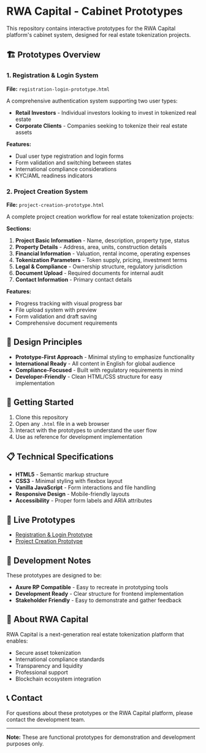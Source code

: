 # RWA Capital - Cabinet Prototypes

This repository contains interactive prototypes for the RWA Capital platform's cabinet system, designed for real estate tokenization projects.

## 🏗️ Prototypes Overview

### 1. Registration & Login System
**File:** `registration-login-prototype.html`

A comprehensive authentication system supporting two user types:
- **Retail Investors** - Individual investors looking to invest in tokenized real estate
- **Corporate Clients** - Companies seeking to tokenize their real estate assets

**Features:**
- Dual user type registration and login forms
- Form validation and switching between states
- International compliance considerations
- KYC/AML readiness indicators

### 2. Project Creation System
**File:** `project-creation-prototype.html`

A complete project creation workflow for real estate tokenization projects:

**Sections:**
1. **Project Basic Information** - Name, description, property type, status
2. **Property Details** - Address, area, units, construction details
3. **Financial Information** - Valuation, rental income, operating expenses
4. **Tokenization Parameters** - Token supply, pricing, investment terms
5. **Legal & Compliance** - Ownership structure, regulatory jurisdiction
6. **Document Upload** - Required documents for internal audit
7. **Contact Information** - Primary contact details

**Features:**
- Progress tracking with visual progress bar
- File upload system with preview
- Form validation and draft saving
- Comprehensive document requirements

## 🎯 Design Principles

- **Prototype-First Approach** - Minimal styling to emphasize functionality
- **International Ready** - All content in English for global audience
- **Compliance-Focused** - Built with regulatory requirements in mind
- **Developer-Friendly** - Clean HTML/CSS structure for easy implementation

## 🚀 Getting Started

1. Clone this repository
2. Open any `.html` file in a web browser
3. Interact with the prototypes to understand the user flow
4. Use as reference for development implementation

## 📋 Technical Specifications

- **HTML5** - Semantic markup structure
- **CSS3** - Minimal styling with flexbox layout
- **Vanilla JavaScript** - Form interactions and file handling
- **Responsive Design** - Mobile-friendly layouts
- **Accessibility** - Proper form labels and ARIA attributes

## 🔗 Live Prototypes

- [Registration & Login Prototype](https://your-username.github.io/rwa-cabinet-prototypes/registration-login-prototype.html)
- [Project Creation Prototype](https://your-username.github.io/rwa-cabinet-prototypes/project-creation-prototype.html)

## 📝 Development Notes

These prototypes are designed to be:
- **Axure RP Compatible** - Easy to recreate in prototyping tools
- **Development Ready** - Clear structure for frontend implementation
- **Stakeholder Friendly** - Easy to demonstrate and gather feedback

## 🏢 About RWA Capital

RWA Capital is a next-generation real estate tokenization platform that enables:
- Secure asset tokenization
- International compliance standards
- Transparency and liquidity
- Professional support
- Blockchain ecosystem integration

## 📞 Contact

For questions about these prototypes or the RWA Capital platform, please contact the development team.

---

**Note:** These are functional prototypes for demonstration and development purposes only.
